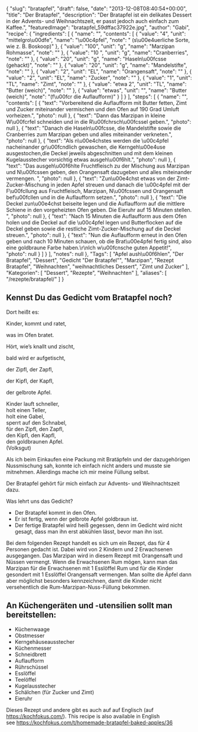 {
    "slug": "bratapfel",
    "draft": false,
    "date": "2013-12-08T08:40:54+00:00",
    "title": "Der Bratapfel",
    "description": "Der Bratapfel ist ein delikates Dessert in der Advents- und Weihnachtszeit, er passt jedoch auch einfach zum Kaffee.",
    "featuredImage": "bratapfel_59dffac37922e.jpg",
    "author": "Gabi",
    "recipe": {
        "ingredients": [
            {
                "name": "",
                "contents": [
                    {
                        "value": "4",
                        "unit": "mittelgro\u00dfe",
                        "name": "\u00c4pfel",
                        "note": " (s\u00e4uerliche Sorte, wie z. B. Boskoop)"
                    },
                    {
                        "value": "100",
                        "unit": "g",
                        "name": "Marzipan Rohmasse",
                        "note": ""
                    },
                    {
                        "value": "10 ",
                        "unit": "g",
                        "name": "Cranberries",
                        "note": ""
                    },
                    {
                        "value": "20",
                        "unit": "g",
                        "name": "Haseln\u00fcsse (gehackt)",
                        "note": ""
                    },
                    {
                        "value": "20",
                        "unit": "g",
                        "name": "Mandelstifte",
                        "note": ""
                    },
                    {
                        "value": "2",
                        "unit": "EL",
                        "name": "Orangensaft",
                        "note": ""
                    },
                    {
                        "value": "2",
                        "unit": "EL",
                        "name": "Zucker",
                        "note": ""
                    },
                    {
                        "value": "1",
                        "unit": "TL",
                        "name": "Zimt",
                        "note": ""
                    },
                    {
                        "value": "etwa 2",
                        "unit": "TL",
                        "name": "Butter (weich)",
                        "note": ""
                    },
                    {
                        "value": "etwas",
                        "unit": "",
                        "name": "Butter (weich)",
                        "note": "(f\u00fcr die Auflaufform)"
                    }
                ]
            }
        ],
        "steps": [
            {
                "name": "",
                "contents": [
                    {
                        "text": "Vorbereitend die Auflaufform mit Butter fetten,  Zimt und Zucker miteinander vermischen und den Ofen auf 190 Grad Umluft vorheizen.",
                        "photo": null
                    },
                    {
                        "text": "Dann das Marzipan in kleine W\u00fcrfel schneiden und in die R\u00fchrsch\u00fcssel geben.",
                        "photo": null
                    },
                    {
                        "text": "Danach die Haseln\u00fcsse, die Mandelstifte sowie die Cranberries  zum Marzipan geben und alles miteinander verkneten.",
                        "photo": null
                    },
                    {
                        "text": "Als n\u00e4chstes werden die \u00c4pfel nacheinander gr\u00fcndlich gewaschen, die Kerngeh\u00e4use ausgestochen,die Deckel jeweils abgeschnitten und mit dem kleinen Kugelausstecher vorsichtig etwas ausgeh\u00f6hlt.",
                        "photo": null
                    },
                    {
                        "text": "Das ausgeh\u00f6hlte Fruchtfleisch zu der  Mischung aus Marzipan und N\u00fcssen geben, den Orangensaft dazugeben und alles miteinander vermengen. ",
                        "photo": null
                    },
                    {
                        "text": "Zun\u00e4chst etwas von der Zimt- Zucker-Mischung in jeden Apfel streuen und danach die \u00c4pfel mit der F\u00fcllung aus Fruchtfleisch, Marzipan, N\u00fcssen und Orangensaft bef\u00fcllen und in die Auflaufform setzen.",
                        "photo": null
                    },
                    {
                        "text": "Die Deckel zun\u00e4chst beiseite legen und die Auflaufform auf die mittlere Schiene in den vorgeheizten Ofen geben. Die Eieruhr auf 15 Minuten stellen. ",
                        "photo": null
                    },
                    {
                        "text": "Nach 15 Minuten die Auflaufform aus dem Ofen holen und die Deckel auf die \u00c4pfel legen und Butterflocken auf die Deckel geben sowie die restliche Zimt-Zucker-Mischung auf die Deckel streuen.",
                        "photo": null
                    },
                    {
                        "text": "Nun die Auflaufform erneut in den Ofen geben und nach 10 Minuten schauen, ob die Brat\u00e4pfel fertig sind, also eine goldbraune Farbe haben.\r\nIch w\u00fcnsche guten Appetit!",
                        "photo": null
                    }
                ]
            }
        ],
        "notes": null
    },
    "Tags": [
        "Apfel aush\u00f6hlen",
        "Der Bratapfel",
        "Dessert",
        "Gedicht \"Der Bratapfel\"",
        "Marzipan",
        "Rezept Bratapfel",
        "Weihnachten",
        "weihnachtliches Dessert",
        "Zimt und Zucker"
    ],
    "Kategorien": [
        "Dessert",
        "Rezepte",
        "Weihnachten"
    ],
    "aliases": [
        "\/rezepte\/bratapfel\/"
    ]
}

## Kennst Du das Gedicht vom Bratapfel noch?

Dort heißt es:

Kinder, kommt und ratet,

was im Ofen bratet.

Hört, wie&#8217;s knallt und zischt,

bald wird er aufgetischt,

der Zipfl, der Zapfl,

der Kipfl, der Kapfl,

der gelbrote Apfel.

<p style="text-align: left;">
 Kinder lauft schneller,<br /> holt einen Teller,<br /> holt eine Gabel,<br /> sperrt auf den Schnabel,<br /> für den Zipfl, den Zapfl,<br /> den Kipfl, den Kapfl,<br /> den goldbraunen Apfel.<br /> (Volksgut)
</p>

Als ich beim Einkaufen eine Packung mit Bratäpfeln und der dazugehörigen Nussmischung sah, konnte ich einfach nicht anders und musste sie mitnehmen. Allerdings mache ich mir meine Füllung selbst.

Der Bratapfel gehört für mich einfach zur Advents- und Weihnachtszeit dazu.

Was lehrt uns das Gedicht?

 * Der Bratapfel kommt in den Ofen.
 * Er ist fertig, wenn der gelbrote Apfel goldbraun ist.
 * Der fertige Bratapfel wird heiß gegessen, denn im Gedicht wird nicht gesagt, dass man ihn erst abkühlen lässt, bevor man ihn isst.

Bei dem folgenden Rezept handelt es sich um ein Rezept, das für 4 Personen gedacht ist. Dabei wird von 2 Kindern und 2 Erwachsenen ausgegangen. Das Marzipan wird in diesem Rezept mit Orangensaft und Nüssen vermengt. Wenn die Erwachsenen Rum mögen, kann man das Marzipan für die Erwachsenen mit 1 Esslöffel Rum und für die Kinder gesondert mit 1 Esslöffel Orangensaft vermengen. Man sollte die Äpfel dann aber möglichst besonders kennzeichnen, damit die Kinder nicht versehentlich die Rum-Marzipan-Nuss-Füllung bekommen.

## An Küchengeräten und -utensilien sollt man bereitstellen:

 * Küchenwaage
 * Obstmesser
 * Kerngehäuseausstecher
 * Küchenmesser
 * Schneidbrett
 * Auflaufform
 * Rührschüssel
 * Esslöffel
 * Teelöffel
 * Kugelausstecher
 * Schälchen (für Zucker und Zimt)
 * Eieruhr

 

Dieses Rezept und andere gibt es auch auf auf Englisch (auf <https://kochfokus.com/>). This recipe is also available in English see <https://kochfokus.com/t/homemade-bratapfel-baked-apples/36>